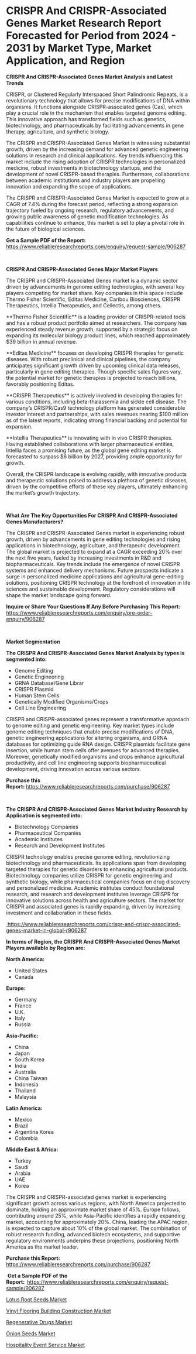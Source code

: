 <p><h1>CRISPR And CRISPR-Associated Genes Market Research Report Forecasted for Period from 2024 -  2031 by Market Type, Market Application, and Region</h1></p><p><strong>CRISPR And CRISPR-Associated Genes Market Analysis and Latest Trends</strong></p>
<p><p>CRISPR, or Clustered Regularly Interspaced Short Palindromic Repeats, is a revolutionary technology that allows for precise modifications of DNA within organisms. It functions alongside CRISPR-associated genes (Cas), which play a crucial role in the mechanism that enables targeted genome editing. This innovative approach has transformed fields such as genetics, biotechnology, and pharmaceuticals by facilitating advancements in gene therapy, agriculture, and synthetic biology.</p><p>The CRISPR and CRISPR-Associated Genes Market is witnessing substantial growth, driven by the increasing demand for advanced genetic engineering solutions in research and clinical applications. Key trends influencing this market include the rising adoption of CRISPR technologies in personalized medicine, robust investments in biotechnology startups, and the development of novel CRISPR-based therapies. Furthermore, collaborations between academic institutions and industry players are propelling innovation and expanding the scope of applications.</p><p>The CRISPR and CRISPR-Associated Genes Market is expected to grow at a CAGR of 7.4% during the forecast period, reflecting a strong expansion trajectory fueled by ongoing research, regulatory advancements, and growing public awareness of genetic modification technologies. As capabilities continue to enhance, this market is set to play a pivotal role in the future of biological sciences.</p></p>
<p><strong>Get a Sample PDF of the Report:&nbsp;</strong> <a href="https://www.reliableresearchreports.com/enquiry/request-sample/906287?utm_campaign=31&utm_medium=2&utm_source=Github&utm_content=ia&utm_term=16112024&utm_id=crispr-and-crispr-associated-genes">https://www.reliableresearchreports.com/enquiry/request-sample/906287</a></p>
<p>&nbsp;</p>
<p><strong>CRISPR And CRISPR-Associated Genes Major Market Players</strong></p>
<p><p>The CRISPR and CRISPR-Associated Genes market is a dynamic sector driven by advancements in genome editing technologies, with several key players competing for market share. Key companies in this space include Thermo Fisher Scientific, Editas Medicine, Caribou Biosciences, CRISPR Therapeutics, Intellia Therapeutics, and Cellectis, among others.</p><p>**Thermo Fisher Scientific** is a leading provider of CRISPR-related tools and has a robust product portfolio aimed at researchers. The company has experienced steady revenue growth, supported by a strategic focus on expanding its molecular biology product lines, which reached approximately $39 billion in annual revenue.</p><p>**Editas Medicine** focuses on developing CRISPR therapies for genetic diseases. With robust preclinical and clinical pipelines, the company anticipates significant growth driven by upcoming clinical data releases, particularly in gene editing therapies. Though specific sales figures vary, the potential market for genetic therapies is projected to reach billions, favorably positioning Editas.</p><p>**CRISPR Therapeutics** is actively involved in developing therapies for various conditions, including beta-thalassemia and sickle cell disease. The company’s CRISPR/Cas9 technology platform has generated considerable investor interest and partnerships, with sales revenues nearing $100 million as of the latest reports, indicating strong financial backing and potential for expansion.</p><p>**Intellia Therapeutics** is innovating with in vivo CRISPR therapies. Having established collaborations with larger pharmaceutical entities, Intellia faces a promising future, as the global gene editing market is forecasted to surpass $6 billion by 2027, providing ample opportunity for growth.</p><p>Overall, the CRISPR landscape is evolving rapidly, with innovative products and therapeutic solutions poised to address a plethora of genetic diseases, driven by the competitive efforts of these key players, ultimately enhancing the market’s growth trajectory.</p></p>
<p>&nbsp;</p>
<p><strong>What Are The Key Opportunities For CRISPR And CRISPR-Associated Genes Manufacturers?</strong></p>
<p><p>The CRISPR and CRISPR-Associated Genes market is experiencing robust growth, driven by advancements in gene editing technologies and rising applications in biotechnology, agriculture, and therapeutic development. The global market is projected to expand at a CAGR exceeding 20% over the next five years, fueled by increasing investments in R&D and biopharmaceuticals. Key trends include the emergence of novel CRISPR systems and enhanced delivery mechanisms. Future prospects indicate a surge in personalized medicine applications and agricultural gene-editing solutions, positioning CRISPR technology at the forefront of innovation in life sciences and sustainable development. Regulatory considerations will shape the market landscape going forward.</p></p>
<p><strong>Inquire or Share Your Questions If Any Before Purchasing This Report:</strong> <a href="https://www.reliableresearchreports.com/enquiry/pre-order-enquiry/906287?utm_campaign=31&utm_medium=2&utm_source=Github&utm_content=ia&utm_term=16112024&utm_id=crispr-and-crispr-associated-genes">https://www.reliableresearchreports.com/enquiry/pre-order-enquiry/906287</a></p>
<p>&nbsp;</p>
<p><strong>Market Segmentation</strong></p>
<p><strong>The CRISPR And CRISPR-Associated Genes Market Analysis by types is segmented into:</strong></p>
<p><ul><li>Genome Editing</li><li>Genetic Engineering</li><li>GRNA Database/Gene Librar</li><li>CRISPR Plasmid</li><li>Human Stem Cells</li><li>Genetically Modified Organisms/Crops</li><li>Cell Line Engineering</li></ul></p>
<p><p>CRISPR and CRISPR-associated genes represent a transformative approach to genome editing and genetic engineering. Key market types include genome editing techniques that enable precise modifications of DNA, genetic engineering applications for altering organisms, and GRNA databases for optimizing guide RNA design. CRISPR plasmids facilitate gene insertion, while human stem cells offer avenues for advanced therapies. Moreover, genetically modified organisms and crops enhance agricultural productivity, and cell line engineering supports biopharmaceutical development, driving innovation across various sectors.</p></p>
<p><strong>Purchase this Report:&nbsp;</strong><a href="https://www.reliableresearchreports.com/purchase/906287?utm_campaign=31&utm_medium=2&utm_source=Github&utm_content=ia&utm_term=16112024&utm_id=crispr-and-crispr-associated-genes">https://www.reliableresearchreports.com/purchase/906287</a></p>
<p>&nbsp;</p>
<p><strong>The CRISPR And CRISPR-Associated Genes Market Industry Research by Application is segmented into:</strong></p>
<p><ul><li>Biotechnology Companies</li><li>Pharmaceutical Companies</li><li>Academic Institutes</li><li>Research and Development Institutes</li></ul></p>
<p><p>CRISPR technology enables precise genome editing, revolutionizing biotechnology and pharmaceuticals. Its applications span from developing targeted therapies for genetic disorders to enhancing agricultural products. Biotechnology companies utilize CRISPR for genetic engineering and synthetic biology, while pharmaceutical companies focus on drug discovery and personalized medicine. Academic institutes conduct foundational research, and research and development institutes leverage CRISPR for innovative solutions across health and agriculture sectors. The market for CRISPR and associated genes is rapidly expanding, driven by increasing investment and collaboration in these fields.</p></p>
<p><a href="https://www.reliableresearchreports.com/crispr-and-crispr-associated-genes-market-in-global-r906287?utm_campaign=31&utm_medium=2&utm_source=Github&utm_content=ia&utm_term=16112024&utm_id=crispr-and-crispr-associated-genes">&nbsp;https://www.reliableresearchreports.com/crispr-and-crispr-associated-genes-market-in-global-r906287</a></p>
<p><strong>In terms of Region, the CRISPR And CRISPR-Associated Genes Market Players available by Region are:</strong></p>
<p>
    <p> <strong> North America: </strong>
        <ul>
            <li>United States</li>
            <li>Canada</li>
        </ul>
        </p> 
    <p> <strong> Europe: </strong>
        <ul>
            <li>Germany</li>
            <li>France</li>
            <li>U.K.</li>
            <li>Italy</li>
            <li>Russia</li>
        </ul>
        </p> 
    <p> <strong> Asia-Pacific: </strong>
        <ul>
            <li>China</li>
            <li>Japan</li>
            <li>South Korea</li>
            <li>India</li>
            <li>Australia</li>
            <li>China Taiwan</li>
            <li>Indonesia</li>
            <li>Thailand</li>
            <li>Malaysia</li>
        </ul>
        </p> 
    <p> <strong> Latin America: </strong>
        <ul>
            <li>Mexico</li>
            <li>Brazil</li>
            <li>Argentina Korea</li>
            <li>Colombia</li>
        </ul>
        </p> 
    <p> <strong> Middle East & Africa: </strong>
        <ul>
            <li>Turkey</li>
            <li>Saudi</li>
            <li>Arabia</li>
            <li>UAE</li>
            <li>Korea</li>
        </ul>
    </p>
    </p>
<p><p>The CRISPR and CRISPR-associated genes market is experiencing significant growth across various regions, with North America projected to dominate, holding an approximate market share of 45%. Europe follows, contributing around 25%, while Asia-Pacific identifies a rapidly expanding market, accounting for approximately 20%. China, leading the APAC region, is expected to capture about 10% of the global market. The combination of robust research funding, advanced biotech ecosystems, and supportive regulatory environments underpins these projections, positioning North America as the market leader.</p></p>
<p><strong>Purchase this Report: </strong><a href="https://www.reliableresearchreports.com/purchase/906287?utm_campaign=31&utm_medium=2&utm_source=Github&utm_content=ia&utm_term=16112024&utm_id=crispr-and-crispr-associated-genes">https://www.reliableresearchreports.com/purchase/906287</a></p>
<p>&nbsp;<strong>Get a Sample PDF of the Report:&nbsp;&nbsp;</strong><a href="https://www.reliableresearchreports.com/enquiry/request-sample/906287?utm_campaign=31&utm_medium=2&utm_source=Github&utm_content=ia&utm_term=16112024&utm_id=crispr-and-crispr-associated-genes">https://www.reliableresearchreports.com/enquiry/request-sample/906287</a></p>
<p><strong></strong></p>
<p><p><a href="https://www.linkedin.com/pulse/sustainability-trends-lotus-root-seeds-industry-market-implications-apszf?utm_campaign=31&utm_medium=2&utm_source=Github&utm_content=ia&utm_term=16112024&utm_id=crispr-and-crispr-associated-genes">Lotus Root Seeds Market</a></p><p><a href="https://github.com/rahu1506/Market-Research-Report-List-6/blob/main/vinyl-flooring-building-construction-market.md?utm_campaign=31&utm_medium=2&utm_source=Github&utm_content=ia&utm_term=16112024&utm_id=crispr-and-crispr-associated-genes">Vinyl Flooring Building Construction Market</a></p><p><a href="https://issuu.com/reportprime-2/docs/regenerative-drugs-market-size-2030_e0ce951b3dc8b0?utm_campaign=31&utm_medium=2&utm_source=Github&utm_content=ia&utm_term=16112024&utm_id=crispr-and-crispr-associated-genes">Regenerative Drugs Market</a></p><p><a href="https://www.linkedin.com/pulse/global-perspectives-onion-seeds-market-trends-challenges-ibvjf?utm_campaign=31&utm_medium=2&utm_source=Github&utm_content=ia&utm_term=16112024&utm_id=crispr-and-crispr-associated-genes">Onion Seeds Market</a></p><p><a href="https://github.com/FassouRP/Market-Research-Report-List-6/blob/main/hospitality-event-service-market.md?utm_campaign=31&utm_medium=2&utm_source=Github&utm_content=ia&utm_term=16112024&utm_id=crispr-and-crispr-associated-genes">Hospitality Event Service Market</a></p></p>